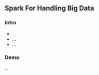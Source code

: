 <h2>Spark For Handling Big Data</h2>
<h3>Intro</h3>
<ul>
  <li>...</li>
  <li>...</li>
  <li>...</li>
</ul>

<h3>Demo</h3>
<p>...</p>
